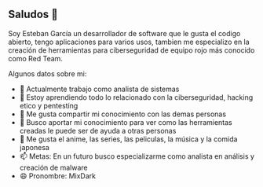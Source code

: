 ## Saludos 👋


Soy Esteban García un desarrollador de software que le gusta el codigo abierto, tengo aplicaciones para varios usos, tambien me especializo en la creación de herramientas para ciberseguridad de equipo rojo más conocido como Red Team.

Algunos datos sobre mi:

- 🔭 Actualmente trabajo como analista de sistemas
- 🌱 Estoy aprendiendo todo lo relacionado con la ciberseguridad, hacking etico y pentesting
- 👯 Me gusta compartir mi conocimiento con las demas personas
- 🤔 Busco aportar mi conocimiento para ver como las herramientas creadas le puede ser de ayuda a otras personas
- 💬 Me gusta el anime, las series, las peliculas, la música y la comida japonesa
- 📫 Metas: En un futuro busco especializarme como analista en análisis y creación de malware
- 😄 Pronombre: MixDark

